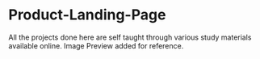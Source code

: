 # Product-Landing-Page
All the projects done here are self taught through various study materials available online.
Image Preview added for reference.
